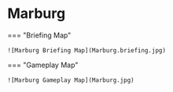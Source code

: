 # Marburg

=== "Briefing Map"

    ![Marburg Briefing Map](Marburg.briefing.jpg)

=== "Gameplay Map"

    ![Marburg Gameplay Map](Marburg.jpg)
